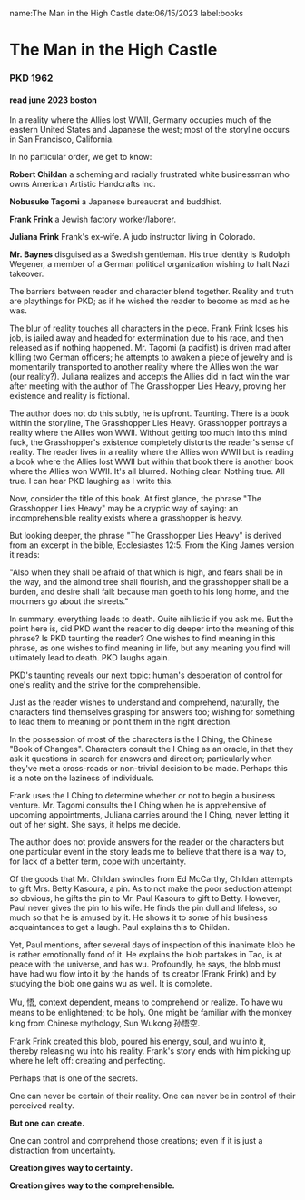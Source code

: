 name:The Man in the High Castle
date:06/15/2023
label:books

# The Man in the High Castle
### PKD 1962
#### read june 2023 boston

In a reality where the Allies lost WWII, Germany occupies much of the
eastern United States and Japanese the west; most of the storyline
occurs in San Francisco, California.

In no particular order, we get to know:

__Robert Childan__ a scheming and racially frustrated white businessman who owns American Artistic Handcrafts Inc.

__Nobusuke Tagomi__ a Japanese bureaucrat and buddhist.


__Frank Frink__ a Jewish factory
worker/laborer.

__Juliana Frink__ Frank's ex-wife. A judo instructor living in Colorado.
        
__Mr. Baynes__ disguised as a Swedish gentleman. 
His true identity is Rudolph Wegener, a member of a
German political organization wishing to halt Nazi takeover.
                
The barriers between reader and character blend together. 
Reality and truth are playthings for PKD; as
if he wished the reader to become as mad as he was.

The blur of reality touches all characters in the piece. Frank Frink
loses his job, is jailed away and headed for extermination due to his
race, and then released as if nothing happened. Mr. Tagomi (a
pacifist) is driven mad after killing two German officers; he attempts
to awaken a piece of jewelry and is momentarily transported to another
reality where the Allies won the war (our reality?). Juliana realizes
and accepts the Allies did in fact win the war after meeting with the
author of The Grasshopper Lies Heavy, proving her existence and reality is fictional.

The author does not do this subtly, he is upfront. Taunting. There is
a book within the storyline, The Grasshopper Lies Heavy.
Grasshopper portrays a reality where the Allies won WWII. Without
getting too much into this mind fuck, the Grasshopper's existence
completely distorts the reader's sense of reality. The reader
lives in a reality where the Allies won WWII but is reading a book
where the Allies lost WWII but within that book there is another book
where the Allies won WWII. It's all blurred. Nothing clear.
Nothing true. All true. I can hear PKD laughing as I write this.

Now, consider the title of this book. At first glance, the phrase
"The Grasshopper Lies Heavy" may be a cryptic way of saying:
an incomprehensible reality exists where a grasshopper is heavy.

But looking deeper, the phrase "The Grasshopper Lies Heavy"
is derived from an excerpt in the bible, Ecclesiastes 12:5. From the
King James version it reads: 

"Also when they shall be afraid of
that which is high, and fears shall be in the way, and the almond tree
shall flourish, and the grasshopper shall be a burden, and desire
shall fail: because man goeth to his long home, and the mourners go
about the streets."

In summary, everything leads to death. Quite nihilistic if you ask me.
But the point here is, did PKD want the reader to dig deeper into the
meaning of this phrase? Is PKD taunting the reader? One wishes to find
meaning in this phrase, as one wishes to find meaning in life, but any
meaning you find will ultimately lead to death. PKD laughs again.

PKD's taunting reveals our next topic: human's desperation
of control for one's reality and the strive for the
comprehensible.

Just as the reader wishes to understand and comprehend, naturally, the
characters find themselves grasping for answers too; wishing for
something to lead them to meaning or point them in the right
direction.

In the possession of most of the characters is the
I Ching, the Chinese "Book of Changes". Characters consult the
I Ching as an oracle, in that
they ask it questions in search for answers and direction;
particularly when they've met a cross-roads or non-trivial
decision to be made. Perhaps this is a note on the laziness of
individuals.


Frank uses the I Ching to
determine whether or not to begin a business venture. Mr. Tagomi
consults the I Ching when he
is apprehensive of upcoming appointments, Juliana carries around the
I Ching, never letting it out of her sight. She says, it helps me decide.

The author does not provide answers for the reader or the characters
but one particular event in the story leads me to believe that there
is a way to, for lack of a better term, cope with uncertainty.

Of the goods that Mr. Childan swindles from Ed McCarthy, Childan
attempts to gift Mrs. Betty Kasoura, a pin. As to not make the poor
seduction attempt so obvious, he gifts the pin to Mr. Paul Kasoura to
gift to Betty. However, Paul never gives the pin to his wife. He finds
the pin dull and lifeless, so much so that he is amused by it. He
shows it to some of his business acquaintances to get a laugh. Paul
explains this to Childan.

Yet, Paul mentions, after several days of inspection of this inanimate
blob he is rather emotionally fond of it. He explains the blob
partakes in Tao, is at peace with the universe, and has
wu. Profoundly, he says, the blob must have had wu flow into it
by the hands of its creator (Frank Frink) and by studying the blob one
gains wu as well. It is complete.

Wu, 悟, context dependent, means to comprehend or realize. To have wu
means to be enlightened; to be holy. One might be familiar with the
monkey king from Chinese mythology, Sun Wukong 孙悟空.

Frank Frink created this blob, poured his energy, soul, and wu into
it, thereby releasing wu into his reality. Frank's story ends
with him picking up where he left off: creating and perfecting.


Perhaps that is one of the secrets.

One can never be certain of their reality. One can never be in control
of their perceived reality.
        
__But one can create.__

        
One can control and comprehend those creations; even if it is just a
distraction from uncertainty.
        

__Creation gives way to certainty.__

__Creation gives way to the comprehensible.__
        